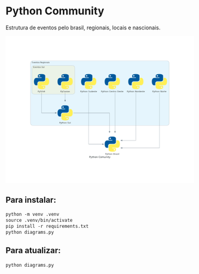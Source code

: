 # Python Community 

Estrutura de eventos pelo brasil, regionais, locais e nascionais.

![arvore de eventos](./python_comunity.png)

## Para instalar: 

```
python -m venv .venv
source .venv/bin/activate
pip install -r requirements.txt
python diagrams.py

```


## Para atualizar: 

```
python diagrams.py

```

